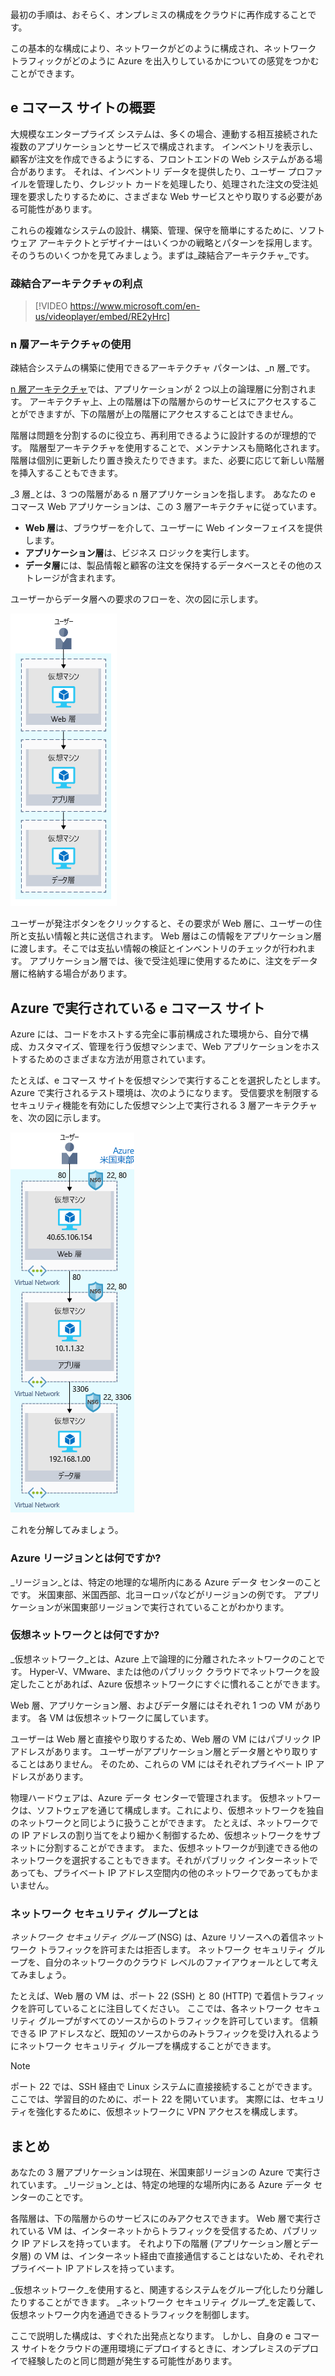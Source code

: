 最初の手順は、おそらく、オンプレミスの構成をクラウドに再作成することです。

この基本的な構成により、ネットワークがどのように構成され、ネットワーク トラフィックがどのように Azure を出入りしているかについての感覚をつかむことができます。

## <a name="your-e-commerce-site-at-a-glance"></a>e コマース サイトの概要

大規模なエンタープライズ システムは、多くの場合、連動する相互接続された複数のアプリケーションとサービスで構成されます。 インベントリを表示し、顧客が注文を作成できるようにする、フロントエンドの Web システムがある場合があります。 それは、インベントリ データを提供したり、ユーザー プロファイルを管理したり、クレジット カードを処理したり、処理された注文の受注処理を要求したりするために、さまざまな Web サービスとやり取りする必要がある可能性があります。

これらの複雑なシステムの設計、構築、管理、保守を簡単にするために、ソフトウェア アーキテクトとデザイナーはいくつかの戦略とパターンを採用します。 そのうちのいくつかを見てみましょう。まずは_疎結合アーキテクチャ_です。

### <a name="benefits-of-a-loosely-coupled-architecture"></a>疎結合アーキテクチャの利点

<!-- TOOD: verify video -->
> [!VIDEO https://www.microsoft.com/en-us/videoplayer/embed/RE2yHrc]

### <a name="using-an-n-tier-architecture"></a>n 層アーキテクチャの使用

疎結合システムの構築に使用できるアーキテクチャ パターンは、_n 層_です。

[n 層アーキテクチャ](https://docs.microsoft.com/azure/architecture/guide/architecture-styles/n-tier)では、アプリケーションが 2 つ以上の論理層に分割されます。 アーキテクチャ上、上の階層は下の階層からのサービスにアクセスすることができますが、下の階層が上の階層にアクセスすることはできません。

階層は問題を分割するのに役立ち、再利用できるように設計するのが理想的です。 階層型アーキテクチャを使用することで、メンテナンスも簡略化されます。 階層は個別に更新したり置き換えたりできます。また、必要に応じて新しい階層を挿入することもできます。

_3 層_とは、3 つの階層がある n 層アプリケーションを指します。 あなたの e コマース Web アプリケーションは、この 3 層アーキテクチャに従っています。

* **Web 層**は、ブラウザーを介して、ユーザーに Web インターフェイスを提供します。
* **アプリケーション層**は、ビジネス ロジックを実行します。
* **データ層**には、製品情報と顧客の注文を保持するデータベースとその他のストレージが含まれます。

ユーザーからデータ層への要求のフローを、次の図に示します。

![各層が専用の仮想マシンでホストされている 3 層アーキテクチャを示す図。](../media/2-three-tier.png)

ユーザーが発注ボタンをクリックすると、その要求が Web 層に、ユーザーの住所と支払い情報と共に送信されます。 Web 層はこの情報をアプリケーション層に渡します。そこでは支払い情報の検証とインベントリのチェックが行われます。 アプリケーション層では、後で受注処理に使用するために、注文をデータ層に格納する場合があります。

## <a name="your-e-commerce-site-running-on-azure"></a>Azure で実行されている e コマース サイト

Azure には、コードをホストする完全に事前構成された環境から、自分で構成、カスタマイズ、管理を行う仮想マシンまで、Web アプリケーションをホストするためのさまざまな方法が用意されています。

たとえば、e コマース サイトを仮想マシンで実行することを選択したとします。 Azure で実行されるテスト環境は、次のようになります。 受信要求を制限するセキュリティ機能を有効にした仮想マシン上で実行される 3 層アーキテクチャを、次の図に示します。 

![各層が個別の仮想マシンで実行されている 3 層アーキテクチャを示す図。 各仮想マシンはその IP アドレスでラベル付けされており、またその独自の仮想ネットワーク内にあります。 各仮想ネットワークは、開かれたポートのリストを含むネットワーク セキュリティ グループを持っています。](../media/2-test-deployment.png)

これを分解してみましょう。

### <a name="what-is-an-azure-region"></a>Azure リージョンとは何ですか?

_リージョン_とは、特定の地理的な場所内にある Azure データ センターのことです。 米国東部、米国西部、北ヨーロッパなどがリージョンの例です。 アプリケーションが米国東部リージョンで実行されていることがわかります。

### <a name="what-is-a-virtual-network"></a>仮想ネットワークとは何ですか?

_仮想ネットワーク_とは、Azure 上で論理的に分離されたネットワークのことです。 Hyper-V、VMware、または他のパブリック クラウドでネットワークを設定したことがあれば、Azure 仮想ネットワークにすぐに慣れることができます。

Web 層、アプリケーション層、およびデータ層にはそれぞれ 1 つの VM があります。 各 VM は仮想ネットワークに属しています。

ユーザーは Web 層と直接やり取りするため、Web 層の VM にはパブリック IP アドレスがあります。 ユーザーがアプリケーション層とデータ層とやり取りすることはありません。 そのため、これらの VM にはそれぞれプライベート IP アドレスがあります。

物理ハードウェアは、Azure データ センターで管理されます。 仮想ネットワークは、ソフトウェアを通じて構成します。これにより、仮想ネットワークを独自のネットワークと同じように扱うことができます。 たとえば、ネットワークでの IP アドレスの割り当てをより細かく制御するため、仮想ネットワークをサブネットに分割することができます。 また、仮想ネットワークが到達できる他のネットワークを選択することもできます。それがパブリック インターネットであっても、プライベート IP アドレス空間内の他のネットワークであってもかまいません。

### <a name="whats-a-network-security-group"></a>ネットワーク セキュリティ グループとは

_ネットワーク セキュリティ グループ_ (NSG) は、Azure リソースへの着信ネットワーク トラフィックを許可または拒否します。 ネットワーク セキュリティ グループを、自分のネットワークのクラウド レベルのファイアウォールとして考えてみましょう。

たとえば、Web 層の VM は、ポート 22 (SSH) と 80 (HTTP) で着信トラフィックを許可していることに注目してください。 ここでは、各ネットワーク セキュリティ グループがすべてのソースからのトラフィックを許可しています。 信頼できる IP アドレスなど、既知のソースからのみトラフィックを受け入れるようにネットワーク セキュリティ グループを構成することができます。

> [!NOTE]
> ポート 22 では、SSH 経由で Linux システムに直接接続することができます。 ここでは、学習目的のために、ポート 22 を開いています。 実際には、セキュリティを強化するために、仮想ネットワークに VPN アクセスを構成します。

## <a name="summary"></a>まとめ

あなたの 3 層アプリケーションは現在、米国東部リージョンの Azure で実行されています。 _リージョン_とは、特定の地理的な場所内にある Azure データ センターのことです。

各階層は、下の階層からのサービスにのみアクセスできます。 Web 層で実行されている VM は、インターネットからトラフィックを受信するため、パブリック IP アドレスを持っています。 それより下の階層 (アプリケーション層とデータ層) の VM は、インターネット経由で直接通信することはないため、それぞれプライベート IP アドレスを持っています。

_仮想ネットワーク_を使用すると、関連するシステムをグループ化したり分離したりすることができます。 _ネットワーク セキュリティ グループ_を定義して、仮想ネットワーク内を通過できるトラフィックを制御します。

ここで説明した構成は、すぐれた出発点となります。 しかし、自身の e コマース サイトをクラウドの運用環境にデプロイするときに、オンプレミスのデプロイで経験したのと同じ問題が発生する可能性があります。
